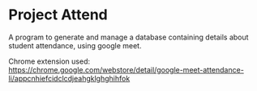 Project Attend
==============

A program to generate and manage a database containing
details about student attendance, using google meet.

Chrome extension used:
 https://chrome.google.com/webstore/detail/google-meet-attendance-li/appcnhiefcidclcdjeahgklghghihfok
